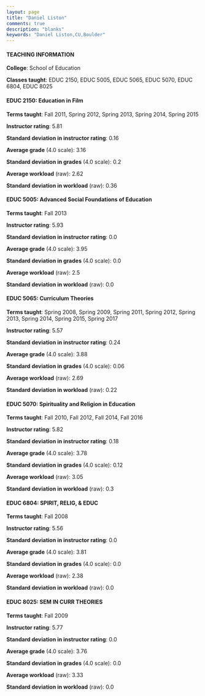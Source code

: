```yaml
---
layout: page
title: "Daniel Liston" 
comments: true
description: "blanks"
keywords: "Daniel Liston,CU,Boulder"
---
```

<head>
<script src="https://ajax.googleapis.com/ajax/libs/jquery/2.1.3/jquery.min.js"></script>
<script src="https://dl.dropboxusercontent.com/s/pc42nxpaw1ea4o9/highcharts.js?dl=0"></script>
<!-- <script src="../assets/js/highcharts.js"></script> -->
<style type="text/css">@font-face {
	font-family: "Bebas Neue";
	src: url(https://www.filehosting.org/file/details/544349/BebasNeue Regular.otf) format("opentype");
	}
	h1.Bebas { 
		font-family: "Bebas Neue", Verdana, Tahoma;
	}
</style>
</head>
	   
#### TEACHING INFORMATION

**College**: School of Education

**Classes taught**: EDUC 2150, EDUC 5005, EDUC 5065, EDUC 5070, EDUC 6804, EDUC 8025

#### EDUC 2150: Education in Film

**Terms taught**: Fall 2011, Spring 2012, Spring 2013, Spring 2014, Spring 2015

**Instructor rating**: 5.81

**Standard deviation in instructor rating**: 0.16

**Average grade** (4.0 scale): 3.16

**Standard deviation in grades** (4.0 scale): 0.2

**Average workload** (raw): 2.62

**Standard deviation in workload** (raw): 0.36

#### EDUC 5005: Advanced Social Foundations of Education

**Terms taught**: Fall 2013

**Instructor rating**: 5.93

**Standard deviation in instructor rating**: 0.0

**Average grade** (4.0 scale): 3.95

**Standard deviation in grades** (4.0 scale): 0.0

**Average workload** (raw): 2.5

**Standard deviation in workload** (raw): 0.0

#### EDUC 5065: Curriculum Theories

**Terms taught**: Spring 2008, Spring 2009, Spring 2011, Spring 2012, Spring 2013, Spring 2014, Spring 2015, Spring 2017

**Instructor rating**: 5.57

**Standard deviation in instructor rating**: 0.24

**Average grade** (4.0 scale): 3.88

**Standard deviation in grades** (4.0 scale): 0.06

**Average workload** (raw): 2.69

**Standard deviation in workload** (raw): 0.22

#### EDUC 5070: Spirituality and Religion in Education

**Terms taught**: Fall 2010, Fall 2012, Fall 2014, Fall 2016

**Instructor rating**: 5.82

**Standard deviation in instructor rating**: 0.18

**Average grade** (4.0 scale): 3.78

**Standard deviation in grades** (4.0 scale): 0.12

**Average workload** (raw): 3.05

**Standard deviation in workload** (raw): 0.3

#### EDUC 6804: SPIRIT, RELIG, & EDUC

**Terms taught**: Fall 2008

**Instructor rating**: 5.56

**Standard deviation in instructor rating**: 0.0

**Average grade** (4.0 scale): 3.81

**Standard deviation in grades** (4.0 scale): 0.0

**Average workload** (raw): 2.38

**Standard deviation in workload** (raw): 0.0

#### EDUC 8025: SEM IN CURR THEORIES

**Terms taught**: Fall 2009

**Instructor rating**: 5.77

**Standard deviation in instructor rating**: 0.0

**Average grade** (4.0 scale): 3.76

**Standard deviation in grades** (4.0 scale): 0.0

**Average workload** (raw): 3.33

**Standard deviation in workload** (raw): 0.0

